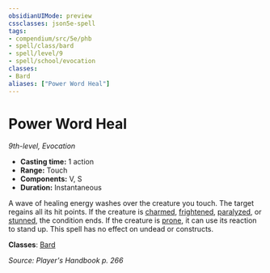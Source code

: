 ```yaml
---
obsidianUIMode: preview
cssclasses: json5e-spell
tags:
- compendium/src/5e/phb
- spell/class/bard
- spell/level/9
- spell/school/evocation
classes:
- Bard
aliases: ["Power Word Heal"]
---
```

# Power Word Heal
*9th-level, Evocation*  

- **Casting time:** 1 action
- **Range:** Touch
- **Components:** V, S
- **Duration:** Instantaneous

A wave of healing energy washes over the creature you touch. The target regains all its hit points. If the creature is [charmed](/3-Mechanics/CLI/rules/conditions.md#charmed), [frightened](/3-Mechanics/CLI/rules/conditions.md#frightened), [paralyzed](/3-Mechanics/CLI/rules/conditions.md#paralyzed), or [stunned](/3-Mechanics/CLI/rules/conditions.md#stunned), the condition ends. If the creature is [prone](/3-Mechanics/CLI/rules/conditions.md#prone), it can use its reaction to stand up. This spell has no effect on undead or constructs.

**Classes**: [Bard](/3-Mechanics/CLI/classes/bard.md)

*Source: Player's Handbook p. 266*